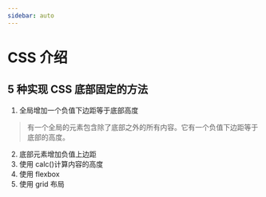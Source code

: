 ```yaml
---
sidebar: auto
---
```


# CSS 介绍

## 5 种实现 CSS 底部固定的方法

1. 全局增加一个负值下边距等于底部高度

> 有一个全局的元素包含除了底部之外的所有内容。它有一个负值下边距等于底部的高度。

2. 底部元素增加负值上边距
3. 使用 calc()计算内容的高度
4. 使用 flexbox
5. 使用 grid 布局
